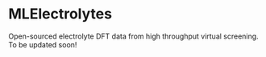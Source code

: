 # MLElectrolytes
Open-sourced electrolyte DFT data from high throughput virtual screening. To be updated soon!
